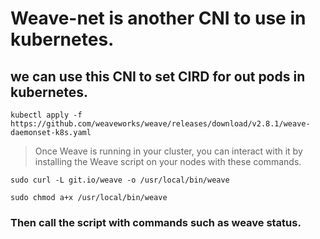 # Weave-net is another CNI to use in kubernetes.
## we can use this CNI to set CIRD for out pods in kubernetes.
```
kubectl apply -f https://github.com/weaveworks/weave/releases/download/v2.8.1/weave-daemonset-k8s.yaml
```
> Once Weave is running in your cluster, you can interact with it by installing the Weave script on your nodes with these commands.
```
sudo curl -L git.io/weave -o /usr/local/bin/weave
```
```
sudo chmod a+x /usr/local/bin/weave
```
### Then call the script with commands such as weave status.

